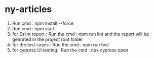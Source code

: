 # ny-articles

1. Run cmd : npm install --force
2. Run cmd : npm start 
3. for Eslint report : Run the cmd : npm run lint  and the report will be genrated in the project root folder 
4. for the test cases : Run the cmd : npm run test
5. for cypress UI testing : Run the cmd : npx cypress open 
